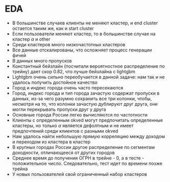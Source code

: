 # EDA

* В большинстве случаев клиенты не меняют кластер, и end cluster остается таким же, как и start cluster
* Если пользователи меняют кластер, то в большинстве случае на кластер $\alpha$ и other
* Среди кластеров много низкочастотных кластеров
* Все данные отскалированы, что осложняет процесс генерации фичей
* В данных много пропусков
* Константный бейзлайн (посчитали вероятностное распределение по трейну) дает скор 0.82, что лучше бейзлайна с lightgbm
* Lightgbm очень сильно переобучается в данной задаче: нам так и не удалось получить достойное качество
* Город и индекс города очень часто пересекаются
* Город, индекс города и тип города зачастую содержат пропуски в данных, из-за чего разумно сохранить все три колонки, чтобы, несмотря на то, что колонки зачастую дублируют друг друга, они могли перекрывать пропуски друг у друга
* Основные города России легко вычисляются по частотности
* Клиенты с определенным okved могут предпочитать определенные кластеры, но только $\alpha$ является дефолтным и не имеет предпочтений среди клиентов с разными okved
* Нам удалось найти небольшую прямую корреляцию между доходом и переходом из кластера в кластер
* В крупных городах России другое распределение по сегментам доходности, отличающееся от других городов
* Среднее время до получения ОГРН в трейне - 0, а в тесте - положительное число. Следовательно, тест идет по времени позже трейна
* У новых пользователей свой ограниченный набор кластеров
